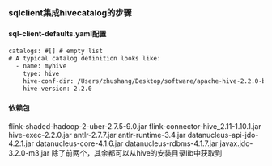 ### sqlclient集成hivecatalog的步骤
#### sql-client-defaults.yaml配置
```xml
catalogs: #[] # empty list
# A typical catalog definition looks like:
  - name: myhive
    type: hive
    hive-conf-dir: /Users/zhushang/Desktop/software/apache-hive-2.2.0-bin/conf
    hive-version: 2.2.0
```
#### 依赖包
flink-shaded-hadoop-2-uber-2.7.5-9.0.jar
flink-connector-hive_2.11-1.10.1.jar
hive-exec-2.2.0.jar
antlr-2.7.7.jar
antlr-runtime-3.4.jar
datanucleus-api-jdo-4.2.1.jar
datanucleus-core-4.1.6.jar
datanucleus-rdbms-4.1.7.jar
javax.jdo-3.2.0-m3.jar
除了前两个，其余都可以从hive的安装目录lib中获取到
